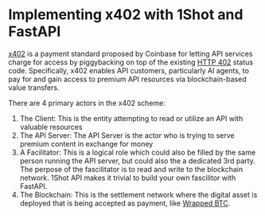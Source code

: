 # Implementing x402 with 1Shot and FastAPI

[x402](https://www.x402.org/) is a payment standard proposed by Coinbase for letting API services charge for access by piggybacking on top of the
existing [HTTP 402](https://developer.mozilla.org/en-US/docs/Web/HTTP/Reference/Status/402) status code. Specifically, x402 enables API customers,
particularly AI agents, to pay for and gain access to premium API resources via blockchain-based value transfers. 

There are 4 primary actors in the x402 scheme:

1. The Client: This is the entity attempting to read or utilize an API with valuable resources
2. The API Server: The API Server is the actor who is trying to serve premium content in exchange for money
3. A Facilitator: This is a logical role which could also be filled by the same person running the API server, but could also the a dedicated 3rd party. The perpose of the fascilitator is to read and write to the blockchain network. 1Shot API makes it trivial to build your own fascilitor with FastAPI.
4. The Blockchain: This is the settlement network where the digital asset is deployed that is being accepted as payment, like [Wrapped BTC](0x0555e30da8f98308edb960aa94c0db47230d2b9c). 